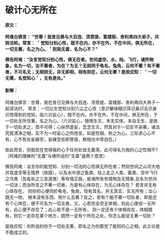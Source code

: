# 破计心无所在

#### 原文：

**阿难白佛言： “世尊！我昔见佛与大目连、须菩提、富楼那、舍利弗四大弟子，共转法轮。常言： ＇觉知分别心性，既不在内，亦不在外，不在中间，俱无所在，一切无著，名之为心。＇则我无着，名为心不？”**

**佛告阿难：“汝言觉知分别心性，俱无在者。世间虚空、水、陆、飞行，诸所物象，名为一切，汝不著者，为在？为无？无则同于龟毛、兔角，云何不著？有不著者，不可名无；无相则无，非无即相，相有则在，云何无著？是故应知： ＇一切无著，名觉知心＇，无有是处。”**

#### 新解：

阿难白佛言：世尊，我在昔日见佛与大目连、须菩提、富楼那、舍利弗四大弟子一起讲法时， 常言：一切众生觉知分别六尘之心性（意识攀缘眼识耳识鼻识舌识身识而得到的觉知，指六识妄心），既不在内，亦不在外，不在中间，俱无所在，于一切处无所住著，名之为心。（六识妄心，随境生灭，本无实体，本自无生，是故于一切处求之，而不可得；心纵然虚妄，念念生灭，然其对于一切实不染著，诸法究竟清净之相，实不为一时妄心之所改变。如是性相，称之为心。三际求心心不有，心不有处妄緣空，妄緣空处即菩提，無相光中常自在。）

依此而言，则我现在觉得我的心于任何处皆无着落，此可得名为我的心之性相不?（阿难的理解的“无着”与佛所说的“无着”是两个意思）

佛告阿难：汝言你的能觉知、分别一切法的心性俱无所在者；然则世间之山河大地并其虚空等无情界（依报），以及水中游之鱼类、陆上走之人类、畜类、空中飞行之鸟类（及各处之三恶道类）等有情正报，是诸所有有情物及无情象,总名为世间一切法；而汝所言之不著一切者，为是有心体存在，为无心体存在？
若言并无有心体存在， 则你的心便同於龟毛、兔角，但有其名，并无其实，实无所有；汝心既无一物， 根本没有东西，用什么去著？反之，若有个能不著一切处者，即是还有个心体在，便不可名为一切无者。又，心若完全空无体相，则此心便成一无所有，此心便不存在了；此心若不是一无所有， 则一定还有个体相存在，体相既有，则它一定存在某个地方，既然一定有个所在之处，你怎么能说无著一切处？

是故应知：你所说的你于一切处无著，即名之为你那觉了能知的心之相，此立论是不能成立的。
